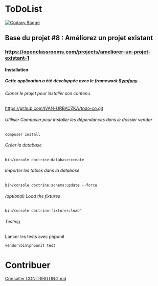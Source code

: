 # ToDoList

[![Codacy Badge](https://api.codacy.com/project/badge/Grade/48382e842ef0416f81cec17dbc8217fb)](https://www.codacy.com/manual/IVAN-URBACZKA/todo-co?utm_source=github.com&amp;utm_medium=referral&amp;utm_content=IVAN-URBACZKA/todo-co&amp;utm_campaign=Badge_Grade)

## Base du projet #8 : Améliorez un projet existant

### https://openclassrooms.com/projects/ameliorer-un-projet-existant-1

#### Installation

##### Cette application a été développée avec le framework [Symfony](https://symfony.com/)

###### Cloner le projet pour installer son contenu
https://github.com/IVAN-URBACZKA/todo-co.git

###### Utiliser Composer pour installer les dépendances dans le dossier vendor
```
composer install
```


###### Créer la database
```
bin/console doctrine:database:create
```


###### Importer les tables dans la database
```
bin/console doctrine:schema:update --force
```


###### (optional) Load the fixtures
```
bin/console doctrine:fixtures:load'
```


###### Testing
Lancer les tests avec phpunit
```
vendor\bin\phpunit test
```

# Contribuer
[Consulter CONTRIBUTING.md](https://github.com/IVAN-URBACZKA/todo-co/blob/master/CONTRIBUTING.md)
